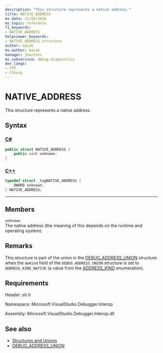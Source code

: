 ```yaml
---
description: "This structure represents a native address."
title: NATIVE_ADDRESS
ms.date: 11/04/2016
ms.topic: reference
f1_keywords:
- NATIVE_ADDRESS
helpviewer_keywords:
- NATIVE_ADDRESS structure
author: maiak
ms.author: maiak
manager: jmartens
ms.subservice: debug-diagnostics
dev_langs:
- CPP
- CSharp
---
```

# NATIVE_ADDRESS

This structure represents a native address.

## Syntax

### [C#](#tab/csharp)
```csharp
public struct NATIVE_ADDRESS {
    public uint unknown;
}
```
### [C++](#tab/cpp)
```cpp
typedef struct _tagNATIVE_ADDRESS {
    DWORD unknown;
} NATIVE_ADDRESS;
```
---

## Members

`unknown`\
The native address (the meaning of this depends on the runtime and operating system).

## Remarks

This structure is part of the union in the [DEBUG_ADDRESS_UNION](../../../extensibility/debugger/reference/debug-address-union.md) structure when the `dwKind` field of the `DEBUG_ADDRESS_UNION` structure is set to `ADDRESS_KIND_NATIVE` (a value from the [ADDRESS_KIND](../../../extensibility/debugger/reference/address-kind.md) enumeration).

## Requirements

Header: sh.h

Namespace: Microsoft.VisualStudio.Debugger.Interop

Assembly: Microsoft.VisualStudio.Debugger.Interop.dll

## See also

- [Structures and Unions](../../../extensibility/debugger/reference/structures-and-unions.md)
- [DEBUG_ADDRESS_UNION](../../../extensibility/debugger/reference/debug-address-union.md)

